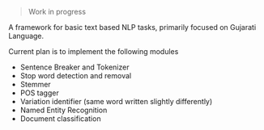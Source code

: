 > Work in progress

A framework for basic text based NLP tasks, primarily focused on Gujarati Language.

Current plan is to implement the following modules

- Sentence Breaker and Tokenizer
- Stop word detection and removal
- Stemmer
- POS tagger
- Variation identifier (same word written slightly differently)
- Named Entity Recognition
- Document classification
